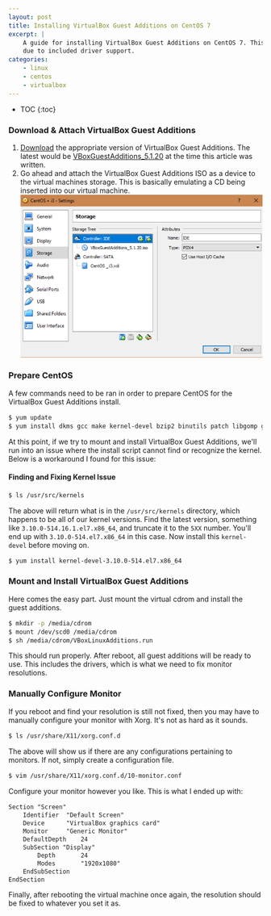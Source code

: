 ```yaml
---
layout: post
title: Installing VirtualBox Guest Additions on CentOS 7
excerpt: |
    A guide for installing VirtualBox Guest Additions on CentOS 7. This will allow for higher resolutions
    due to included driver support.
categories:
    - linux
    - centos
    - virtualbox
---
```


* TOC
{:toc}

### Download & Attach VirtualBox Guest Additions

1. [Download](http://download.virtualbox.org/virtualbox/) the appropriate version of VirtualBox Guest Additions. The
latest would be
[VBoxGuestAdditions_5.1.20](http://download.virtualbox.org/virtualbox/5.1.20/) at the time
this article was written.
2. Go ahead and attach the VirtualBox Guest Additions ISO as a device to the virtual machines storage. This is basically
emulating a CD being inserted into our virtual machine.
![VirtualBox Settings Screenshot](/images/virtualbox-guest-additions/virtualbox-storage-settings.png)

### Prepare CentOS

A few commands need to be ran in order to prepare CentOS for the VirtualBox Guest Additions install.

```bash
$ yum update
$ yum install dkms gcc make kernel-devel bzip2 binutils patch libgomp glibc-headers glibc-devel kernel-headers
```

At this point, if we try to mount and install VirtualBox Guest Additions, we'll run into an issue where the install
script cannot find or recognize the kernel. Below is a workaround I found for this issue:

#### Finding and Fixing Kernel Issue

```bash
$ ls /usr/src/kernels
```

The above will return what is in the `/usr/src/kernels` directory, which happens to be all of our kernel versions. Find
the latest version, something like `3.10.0-514.16.1.el7.x86_64`, and truncate it to the `5XX` number. You'll end up with
`3.10.0-514.el7.x86_64` in this case. Now install this `kernel-devel` before moving on.

```bash
$ yum install kernel-devel-3.10.0-514.el7.x86_64
```

### Mount and Install VirtualBox Guest Additions

Here comes the easy part. Just mount the virtual cdrom and install the guest additions.

```bash
$ mkdir -p /media/cdrom
$ mount /dev/scd0 /media/cdrom
$ sh /media/cdrom/VBoxLinuxAdditions.run
```

This should run properly. After reboot, all guest additions will be ready to use. This includes the drivers, which
is what we need to fix monitor resolutions.

### Manually Configure Monitor

If you reboot and find your resolution is still not fixed, then you may have to manually configure your monitor with
Xorg. It's not as hard as it sounds.

```bash
$ ls /usr/share/X11/xorg.conf.d
```

The above will show us if there are any configurations pertaining to monitors. If not, simply create a configuration
file.

```bash
$ vim /usr/share/X11/xorg.conf.d/10-monitor.conf
```

Configure your monitor however you like. This is what I ended up with:

```
Section "Screen"
	Identifier	"Default Screen"
	Device		"VirtualBox graphics card"
	Monitor		"Generic Monitor"
	DefaultDepth	24
	SubSection "Display"
		Depth		24
		Modes		"1920x1080"
	EndSubSection
EndSection
```

Finally, after rebooting the virtual machine once again, the resolution should be fixed to whatever you set it as.
